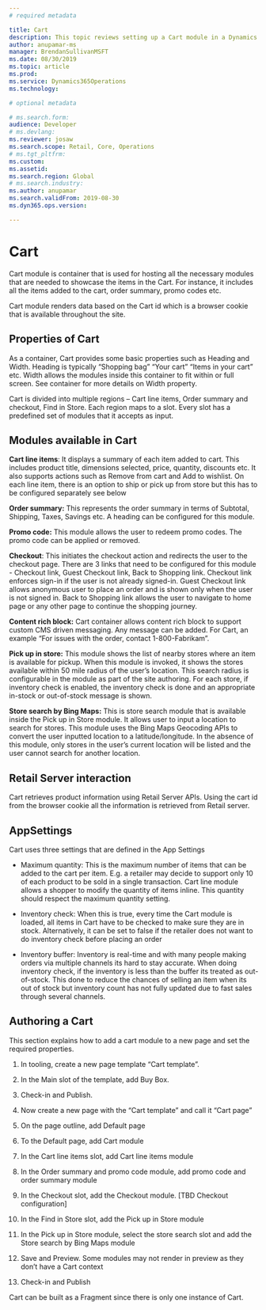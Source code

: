 ```yaml
---
# required metadata

title: Cart
description: This topic reviews setting up a Cart module in a Dynamics 365 e-Commerce page.
author: anupamar-ms
manager: BrendanSullivanMSFT
ms.date: 08/30/2019
ms.topic: article
ms.prod: 
ms.service: Dynamics365Operations
ms.technology: 

# optional metadata

# ms.search.form: 
audience: Developer
# ms.devlang: 
ms.reviewer: josaw
ms.search.scope: Retail, Core, Operations
# ms.tgt_pltfrm: 
ms.custom: 
ms.assetid: 
ms.search.region: Global
# ms.search.industry: 
ms.author: anupamar
ms.search.validFrom: 2019-08-30
ms.dyn365.ops.version: 

---
```


# Cart 

Cart module is container that is used for hosting all the necessary modules that are needed to showcase the items in the Cart. For instance, it includes all the items added to the cart, order summary, promo codes etc.  

Cart module renders data based on the Cart id which is a browser cookie that is available throughout the site. 

## Properties of Cart 

As a container, Cart provides some basic properties such as Heading and Width. Heading is typically “Shopping bag” “Your cart” “Items in your cart” etc.  Width allows the modules inside this container to fit within or full screen. See container for more details on Width property.  

Cart is divided into multiple regions – Cart line items, Order summary and checkout, Find in Store. Each region maps to a slot. Every slot has a predefined set of modules that it accepts as input.  

## Modules available in Cart 

**Cart line items**: It displays a summary of each item added to cart. This includes product title, dimensions selected, price, quantity, discounts etc. It also supports actions such as Remove from cart and Add to wishlist. On each line item, there is an option to ship or pick up from store but this has to be configured separately see below 

**Order summary:** This represents the order summary in terms of Subtotal, Shipping, Taxes, Savings etc. A heading can be configured for this module. 

**Promo code:** This module allows the user to redeem promo codes. The promo code can be applied or removed.  

**Checkout**: This initiates the checkout action and redirects the user to the checkout page. There are 3 links that need to be configured for this module - Checkout link, Guest Checkout link, Back to Shopping link. Checkout link enforces sign-in if the user is not already signed-in. Guest Checkout link allows anonymous user to place an order and is shown only when the user is not signed in. Back to Shopping link allows the user to navigate to home page or any other page to continue the shopping journey. 

**Content rich block:** Cart container allows content rich block to support custom CMS driven messaging.  Any message can be added. For Cart, an example “For issues with the order, contact 1-800-Fabrikam”.    

**Pick up in store:** This module shows the list of nearby stores where an item is available for pickup. When this module is invoked, it shows the stores available within 50 mile radius of the user’s location. This search radius is configurable in the module as part of the site authoring. For each store, if inventory check is enabled, the inventory check is done and an appropriate in-stock or out-of-stock message is shown. 

**Store search by Bing Maps:** This is store search module that is available inside the Pick up in Store module. It allows user to input a location to search for stores. This module uses the Bing Maps Geocoding APIs to convert the user inputted location to a latitude/longitude. In the absence of this module, only stores in the user’s current location will be listed and the user cannot search for another location.  

## Retail Server interaction 

Cart retrieves product information using Retail Server APIs. Using the cart id from the browser cookie all the information is retrieved from Retail server.

## AppSettings 

Cart uses three settings that are defined in the App Settings 

- Maximum quantity: This is the maximum number of items that can be added to the cart per item. E.g. a retailer may decide to support only 10 of each product to be sold in a single transaction. Cart line module allows a shopper to modify the quantity of items inline. This quantity should respect the maximum quantity setting.   
- Inventory check:  When this is true, every time the Cart module is loaded, all items in Cart have to be checked to make sure they are in stock. Alternatively, it can be set to false if the retailer does not want to do inventory check before placing an order 

- Inventory buffer: Inventory is real-time and with many people making orders via multiple channels its hard to stay accurate. When doing inventory check, if the inventory is less than the buffer its treated as out-of-stock. This done to reduce the chances of selling an item when its out of stock but inventory count has not fully updated due to fast sales through several channels.  

## Authoring a Cart 

This section explains how to add a cart module to a new page and set the required properties.  

1. In tooling, create a new page template “Cart template”.  

1. In the Main slot of the template, add Buy Box. 

1. Check-in and Publish.  

1. Now create a new page with the “Cart template” and call it “Cart page” 

1. On the page outline, add Default page 

1. To the Default page, add Cart module 

1. In the Cart line items slot, add Cart line items module 

1. In the Order summary and promo code module, add promo code and order summary module 

1. In the Checkout slot, add the Checkout module. [TBD Checkout configuration] 

1. In the Find in Store slot, add the Pick up in Store module 

1. In the Pick up in Store module, select the store search slot and add the Store search by Bing Maps module 

1. Save and Preview. Some modules may not render in preview as they don’t have a Cart context 

1. Check-in and Publish 

Cart can be built as a Fragment <link> since there is only one instance of Cart. 
